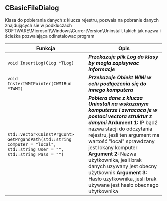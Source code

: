 ## **CBasicFileDialog**

Klasa do pobierania danych z klucza rejestru, pozwala na pobranie danych znajdujących sie w podkluczach SOFTWARE\\Microsoft\\Windows\\CurrentVersion\\Uninstall, takich jak nazwa i ścieżka pozwalająca odinstalowac program

| Funkcja                                  | Opis                                     |
| ---------------------------------------- | ---------------------------------------- |
| `void InsertLog(CLog *TLog)`             | ***Przekazuje plik Log do klasy by mogła zapisywac informacje*** |
| `void InstertWMIPointer(CWMIRun *TWMI)`  | ***Przekazuje Obiekt WMI w celu podłączenia się do innego komputera*** |
| `std::vector<CUinstPrgCont> GetPrgandPath(std::string Computer = "local", std::string User = "", std::string Pass = "")` | ***Pobiera dane z klucza Uninstall na wskazanym komputerze i zwracaca je w postaci vectora struktur z danymi*** **Ardument 1:** IP bądź nazwa stacji do odczytania rejestru, jesli ten argument ma wartość "local" sprawdzany jest lokany komputer **Argument 2:** Nazwa użytkownika, jesli brak danych uzywany jest obecny użytkownik **Argument 3:** Hasło uzytkownika, jesli brak używane jest hasło obecnego użytkownika |